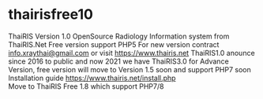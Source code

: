 # thairisfree10
ThaiRIS Version 1.0 OpenSource Radiology Information system from ThaiRIS.Net Free version support PHP5 For new version contract info.xraythai@gmail.com or visit https://www.thairis.net
ThaiRIS1.0 anounce since 2016 to public and now 2021 we have ThaiRIS3.0 for Advance Version, free version will move to Version 1.5 soon and support PHP7 soon
Installation guide https://www.thairis.net/install.php
</br>
Move to ThaiRIS Free 1.8 which support PHP7/8
